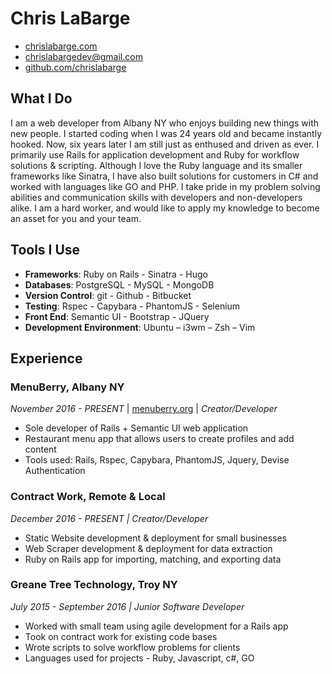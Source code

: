 # Chris LaBarge

- [chrislabarge.com](http://chrislabarge.com)
- [chrislabargedev@gmail.com](mailto:chrislabargedev@gmail.com)
- [github.com/chrislabarge](http://github.com/chrislabarge)

## What I Do

I am a web developer from Albany NY who enjoys building new things with new people. I started coding when I was 24 years old and became instantly hooked. Now, six years later I am still just as enthused and driven as ever. I primarily use Rails for application development and Ruby for workflow solutions & scripting. Although I love the Ruby language and its smaller frameworks like Sinatra, I have also built solutions for customers in C# and worked with languages like GO and PHP.  I take pride in my problem solving abilities and communication skills with developers and non-developers alike.  I am a hard worker, and would like to apply my knowledge to become an asset for you and your team.

## Tools I Use

- **Frameworks**: Ruby on Rails - Sinatra - Hugo
- **Databases**:  PostgreSQL - MySQL - MongoDB
- **Version Control**: git - Github - Bitbucket
- **Testing**: Rspec - Capybara - PhantomJS - Selenium
- **Front End**: Semantic UI - Bootstrap - JQuery
- **Development Environment**: Ubuntu – i3wm – Zsh – Vim

## Experience

### MenuBerry, Albany NY
*November 2016  - PRESENT* | [menuberry.org](https://www.menuberry.org) | *Creator/Developer*

- Sole developer of Rails + Semantic UI web application
- Restaurant menu app that allows users to create profiles and add content
- Tools used: Rails, Rspec, Capybara, PhantomJS, Jquery, Devise Authentication

### Contract Work, Remote & Local
*December 2016  - PRESENT | Creator/Developer*

- Static Website development & deployment for small businesses
- Web Scraper development & deployment for data extraction
- Ruby on Rails app for importing, matching, and exporting data

### Greane Tree Technology, Troy NY
*July 2015 - September 2016 | Junior Software Developer*

- Worked with small  team using agile development for a Rails app
- Took on contract work for existing code bases
- Wrote scripts to solve workflow problems for clients
- Languages used for projects - Ruby, Javascript, c#, GO
